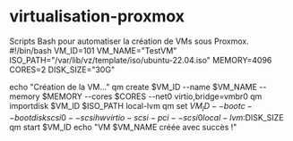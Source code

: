 # virtualisation-proxmox
Scripts Bash pour automatiser la création de VMs sous Proxmox.
#!/bin/bash
VM_ID=101
VM_NAME="TestVM"
ISO_PATH="/var/lib/vz/template/iso/ubuntu-22.04.iso"
MEMORY=4096
CORES=2
DISK_SIZE="30G"

echo "Création de la VM..."
qm create $VM_ID --name $VM_NAME --memory $MEMORY --cores $CORES --net0 virtio,bridge=vmbr0
qm importdisk $VM_ID $ISO_PATH local-lvm
qm set $VM_ID --boot c --bootdisk scsi0 --scsihw virtio-scsi-pci --scsi0 local-lvm:$DISK_SIZE
qm start $VM_ID
echo "VM $VM_NAME créée avec succès !"

